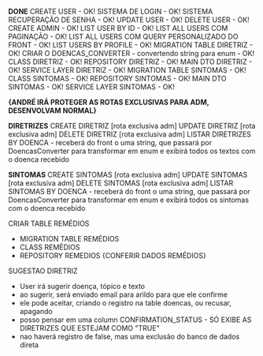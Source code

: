 **DONE**
CREATE USER - OK!
SISTEMA DE LOGIN - OK!
SISTEMA RECUPERAÇÃO DE SENHA - OK!
UPDATE USER - OK!
DELETE USER - OK!
CREATE ADMIN - OK!
LIST USER BY ID - OK!
LIST ALL USERS COM PAGINAÇÃO - OK!
LIST ALL USERS COM QUERY PERSONALIZADO DO FRONT - OK!
LIST USERS BY PROFILE - OK!
MIGRATION TABLE DIRETRIZ - OK!
CRIAR O DOENCAS_CONVERTER - convertendo string para enum - OK!
CLASS DIRETRIZ - OK!
REPOSITORY DIRETRIZ - OK!
MAIN DTO DIRETRIZ - OK!
SERVICE LAYER DIRETRIZ - OK!
MIGRATION TABLE SINTOMAS - OK!
CLASS SINTOMAS - OK!
REPOSITORY SINTOMAS - OK!
MAIN DTO SINTOMAS - OK!
SERVICE LAYER SINTOMAS - OK!



**{ANDRÉ IRÁ PROTEGER AS ROTAS EXCLUSIVAS PARA ADM, DESENVOLVAM NORMAL}**

**DIRETRIZES** 
CREATE DIRETRIZ [rota exclusiva adm] 
UPDATE DIRETRIZ [rota exclusiva adm]
DELETE DIRETRIZ [rota exclusiva adm]
LISTAR DIRETRIZES BY DOENCA - receberá do front o uma string, que passará por DoencasConverter para transformar em enum
e exibirá todos os textos com o doenca recebido

**SINTOMAS**
CREATE SINTOMAS [rota exclusiva adm]
UPDATE SINTOMAS [rota exclusiva adm]
DELETE SINTOMAS [rota exclusiva adm]
LISTAR SINTOMAS BY DOENCA - receberá do front o uma string, que passará por DoencasConverter para transformar em enum
e exibirá todos os sintomas com o doenca recebido


CRIAR TABLE REMÉDIOS
- MIGRATION TABLE REMÉDIOS
- CLASS REMÉDIOS
- REPOSITORY REMEDIOS
{CONFERIR DADOS REMÉDIOS}


SUGESTAO DIRETRIZ 
- User irá sugerir doença, tópico e texto
- ao sugerir, será enviado email para arildo para que ele confirme
- ele pode aceitar, criando o registro na table doencas, ou recusar, apagando 
- posso pensar em uma column CONFIRMATION_STATUS - SÓ EXIBE AS DIRETRIZES QUE ESTEJAM COMO "TRUE"
- nao haverá registro de false, mas uma exclusão do banco de dados direta 